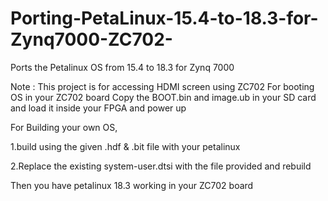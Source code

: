 # Porting-PetaLinux-15.4-to-18.3-for-Zynq7000-ZC702-
Ports the Petalinux OS from 15.4 to 18.3 for Zynq 7000

Note : This project is for accessing HDMI screen using ZC702
For booting OS in your ZC702 board 
Copy the BOOT.bin and image.ub in your SD card and load it inside your FPGA and power up

For Building your own OS,

1.build using the given .hdf & .bit file with your petalinux

2.Replace the existing system-user.dtsi with the file provided and rebuild

Then you have petalinux 18.3 working in your ZC702 board
